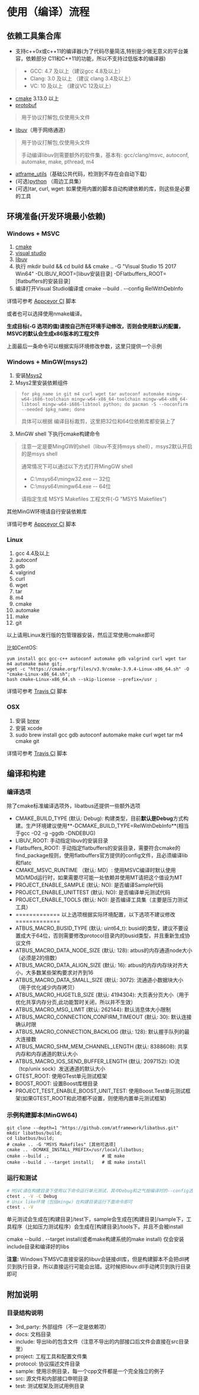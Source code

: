 使用（编译）流程
======

依赖工具集合库
------

+ 支持c++0x或c++11的编译器(为了代码尽量简洁,特别是少做无意义的平台兼容，依赖部分 C11和C++11的功能，所以不支持过低版本的编译器)

> + GCC: 4.7 及以上（建议gcc 4.8及以上）
> + Clang: 3.0 及以上 （建议 clang 3.4及以上）
> + VC: 10 及以上 （建议VC 12及以上）

+ [cmake](https://cmake.org/download/) 3.13.0 以上
+ [protobuf](https://github.com/protocolbuffers/protobuf)

> 用于协议打解包,仅使用头文件

+ [libuv](http://libuv.org/)（用于网络通道）

> 用于协议打解包,仅使用头文件
>
> 手动编译libuv则需要额外的软件集，基本有: gcc/clang/msvc, autoconf, automake, make, pthread, m4

+ [atframe_utils](https://github.com/atframework/atframe_utils)（基础公共代码，检测到不存在会自动下载）
+ (可选)[python](http://python.org/) （周边工具集）
+ (可选)tar, curl, wget: 如果使用内置的脚本自动构建依赖的库，则这些是必要的工具

环境准备(开发环境最小依赖)
------
### Windows + MSVC
1. [cmake](https://cmake.org/download/)
2. [visual studio](https://www.visualstudio.com)
3. [libuv](http://dist.libuv.org/dist)
4. 执行 mkdir build && cd build && cmake .. -G "Visual Studio 15 2017 Win64" -DLIBUV_ROOT=[libuv安装目录] -DFlatbuffers_ROOT=[flatbuffers的安装目录]
5. 编译打开Visual Studio编译或 cmake --build . --config RelWithDebInfo

详情可参考 [Appceyor CI](../appveyor.yml) 脚本

或者也可以选择使用nmake编译。

**生成目标(-G 选项的值)请按自己所在环境手动修改，否则会使用默认的配置，MSVC的默认会生成x86版本的工程文件**

上面最后一条命令可以根据实际环境修改参数，这里只提供一个示例

### Windows + MinGW(msys2)
1. 安装[Msys2](http://msys2.github.io/)
2. Msys2里安装依赖组件
> ```
> for pkg_name in git m4 curl wget tar autoconf automake mingw-w64-i686-toolchain mingw-w64-x86_64-toolchain mingw-w64-x86_64-libtool mingw-w64-i686-libtool python; do pacman -S --noconfirm --needed $pkg_name; done
> ```
> 具体可以根据 编译目标裁剪，这里把32位和64位依赖库都安装上了

3. MinGW shell 下执行cmake构建命令
> 注意一定是要MingGW的shell（libuv不支持msys shell），msys2默认开启的是msys shell
> 
> 通常情况下可以通过以下方式打开MingGW shell
> + C:\msys64\mingw32.exe   -- 32位
> + C:\msys64\mingw64.exe   -- 64位
> 
> 请指定生成 MSYS Makefiles 工程文件(-G "MSYS Makefiles")

其他MinGW环境请自行安装依赖库

详情可参考 [Appceyor CI](../appveyor.yml) 脚本

### Linux
1. gcc 4.4及以上
2. autoconf
3. gdb
4. valgrind
5. curl
6. wget
7. tar
8. m4
9. cmake
10. automake
11. make
12. git

以上请用Linux发行版的包管理器安装，然后正常使用cmake即可

比如CentOS:
```
yum install gcc gcc-c++ autoconf automake gdb valgrind curl wget tar m4 automake make git;
wget -c "https://cmake.org/files/v3.9/cmake-3.9.4-Linux-x86_64.sh" -O "cmake-Linux-x86_64.sh";
bash cmake-Linux-x86_64.sh --skip-license --prefix=/usr ;
```

详情可参考 [Travis CI](../.travis.yml) 脚本

### OSX

1. 安装 [brew](http://brew.sh/)
2. 安装 xcode
3. sudo brew install gcc gdb autoconf automake make curl wget tar m4 cmake git

详情可参考 [Travis CI](../.travis.yml) 脚本

编译和构建
------

### 编译选项

除了cmake标准编译选项外，libatbus还提供一些额外选项

+ CMAKE_BUILD_TYPE (默认: Debug): 构建类型，目前**默认是Debug**方式构建。生产环境建议使用**-DCMAKE_BUILD_TYPE=RelWithDebInfo**(相当于gcc -O2 -g -ggdb -DNDEBUG)
+ LIBUV_ROOT: 手动指定libuv的安装目录
+ Flatbuffers_ROOT: 手动指定flatbuffers的安装目录，需要符合cmake的find_package规则，使用flatbuffers官方提供的config文件，且必须编译lib和flatc
+ CMAKE_MSVC_RUNTIME （默认: MD）: 使用MSVC编译时默认使用MD/MDd运行时，如果需要尽可能一处依赖并使用MT请把这个值设为MT
+ PROJECT_ENABLE_SAMPLE (默认: NO): 是否编译Sample代码
+ PROJECT_ENABLE_UNITTEST (默认: NO): 是否编译单元测试代码
+ PROJECT_ENABLE_TOOLS (默认: NO): 是否编译工具集（主要是压力测试工具）
+ ============= 以上选项根据实际环境配置，以下选项不建议修改 =============
+ ATBUS_MACRO_BUSID_TYPE (默认: uint64_t): busid的类型，建议不要设置成大于64位，否则需要修改protocol目录内的busid类型，并且重新生成协议文件
+ ATBUS_MACRO_DATA_NODE_SIZE (默认: 128): atbus的内存通道node大小（必须是2的倍数）
+ ATBUS_MACRO_DATA_ALIGN_SIZE (默认: 16): atbus的内存内存块对齐大小，大多数某些架构要求对齐到16
+ ATBUS_MACRO_DATA_SMALL_SIZE (默认: 3072): 流通道小数据块大小（用于优化减少内存拷贝）
+ ATBUS_MACRO_HUGETLB_SIZE (默认: 4194304): 大页表分页大小（用于优化共享内存分页,此功能暂时关闭，所以并不生效）
+ ATBUS_MACRO_MSG_LIMIT (默认: 262144): 默认消息体大小限制
+ ATBUS_MACRO_CONNECTION_CONFIRM_TIMEOUT (默认: 30): 默认连接确认时限
+ ATBUS_MACRO_CONNECTION_BACKLOG (默认: 128): 默认握手队列的最大连接数
+ ATBUS_MACRO_SHM_MEM_CHANNEL_LENGTH (默认: 8388608): 共享内存和内存通道的默认大小
+ ATBUS_MACRO_IOS_SEND_BUFFER_LENGTH (默认: 2097152): IO流（tcp/unix sock）发送通道的默认大小
+ GTEST_ROOT: 使用GTest单元测试框架
+ BOOST_ROOT: 设置Boost库根目录
+ PROJECT_TEST_ENABLE_BOOST_UNIT_TEST: 使用Boost.Test单元测试框架(如果GTEST_ROOT和此项都不设置，则使用内置单元测试框架)


### 示例构建脚本(MinGW64)
```
git clone --depth=1 "https://github.com/atframework/libatbus.git"
mkdir libatbus/build;
cd libatbus/build;
# cmake .. -G "MSYS Makefiles" [其他可选项]
cmake .. -DCMAKE_INSTALL_PREFIX=/usr/local/libatbus;
cmake --build .;                    # 或 make
cmake --build . --target install;   # 或 make install
```

### 运行和测试

```bash
# MSVC请在构建目录下使用以下命令运行单元测试，其中Debug和之气按编译时的--config选项内容保持一致
ctest . -V -C Debug
# Unix like环境（包括mingw）在构建目录运行下面命令即可
ctest . -V
```

单元测试会生成在[构建目录]/test下，sample会生成在[构建目录]/sample下，工具程序（比如压力测试程序）会生成在[构建目录]/tools下。并且不会被install

cmake --build . --target install(或者make构建系统的make install) 仅会安装include目录和编译好的libs

**注意:** Windows下MSVC直接安装的libuv会链接dll库，但是构建脚本不会把dll拷贝到执行目录，所以直接运行可能会出错。这时候把libuv.dll手动拷贝到执行目录即可 

附加说明
------

### 目录结构说明

+ 3rd_party: 外部组件（不一定是依赖项）
+ docs: 文档目录
+ include: 导出lib的包含文件（注意不导出的内部接口后文件会直接在src目录里）
+ project: 工程工具和配置文件集
+ protocol: 协议描述文件目录
+ sample: 使用示例目录，每一个cpp文件都是一个完全独立的例子
+ src: 源文件和内部接口申明目录
+ test: 测试框架及测试用例目录
